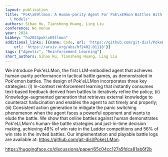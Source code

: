 ```yaml
---
layout: publication
title: "Pok\xE9llmon: A Human-parity Agent For Pok\xE9mon Battles With Large Language\
  \ Models"
authors: Sihao Hu, Tiansheng Huang, Ling Liu
conference: No Venue
year: 2024
bibkey: "hu2024pok\xE9llmon"
additional_links: [{name: Code, url: 'https://github.com/git-disl/PokeLLMon'}, {name: Paper,
    url: 'https://arxiv.org/abs/hf2402.01118'}]
tags: ["Agentic", "Reinforcement Learning"]
short_authors: Sihao Hu, Tiansheng Huang, Ling Liu
---
```

We introduce Pok\'eLLMon, the first LLM-embodied agent that achieves human-parity performance in tactical battle games, as demonstrated in Pok\'emon battles. The design of Pok\'eLLMon incorporates three key strategies: (i) In-context reinforcement learning that instantly consumes text-based feedback derived from battles to iteratively refine the policy; (ii) Knowledge-augmented generation that retrieves external knowledge to counteract hallucination and enables the agent to act timely and properly; (iii) Consistent action generation to mitigate the panic switching phenomenon when the agent faces a powerful opponent and wants to elude the battle. We show that online battles against human demonstrates Pok\'eLLMon's human-like battle strategies and just-in-time decision making, achieving 49% of win rate in the Ladder competitions and 56% of win rate in the invited battles. Our implementation and playable battle logs are available at: https://github.com/git-disl/PokeLLMon.

https://huggingface.co/discussions/paper/65c04cc127a5fdca81ab6f2b
